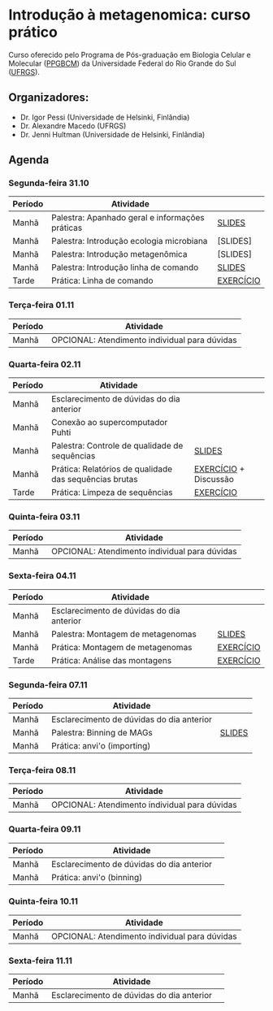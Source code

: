 # Introdução à metagenomica: curso prático

Curso oferecido pelo Programa de Pós-graduação em Biologia Celular e Molecular ([PPGBCM](https://www.ufrgs.br/ppgbcm)) da Universidade Federal do Rio Grande do Sul ([UFRGS](https://www.ufrgs.br)).  

## Organizadores:  
* Dr. Igor Pessi (Universidade de Helsinki, Finlândia)
* Dr. Alexandre Macedo (UFRGS)
* Dr. Jenni Hultman (Universidade de Helsinki, Finlândia)

## Agenda

### Segunda-feira 31.10

|Período|Atividade                                      |                                          |
|-------|-----------------------------------------------|------------------------------------------|
|Manhã  |Palestra: Apanhado geral e informações práticas|[SLIDES](apanhado-geral-info-praticas.pdf)|
|Manhã  |Palestra: Introdução ecologia microbiana       |[SLIDES]                                  |
|Manhã  |Palestra: Introdução metagenômica              |[SLIDES]                                  |
|Manhã  |Palestra: Introdução linha de comando          |[SLIDES](intro-linha-comando.pdf)         |
|Tarde  |Prática: Linha de comando                      |[EXERCÍCIO](pratica-linha-comando.md)     |

### Terça-feira 01.11

|Período|Atividade                                    |
|-------|---------------------------------------------|
|Manhã  |OPCIONAL: Atendimento individual para dúvidas|

### Quarta-feira 02.11

|Período|Atividade                                             |                                                                  |
|-------|------------------------------------------------------|------------------------------------------------------------------|
|Manhã  |Esclarecimento de dúvidas do dia anterior             |                                                                  |
|Manhã  |Conexão ao supercomputador Puhti                      |                                                                  |
|Manhã  |Palestra: Controle de qualidade de sequências         |[SLIDES](CQ-sequencias.pdf)                                       |
|Manhã  |Prática: Relatórios de qualidade das sequências brutas|[EXERCÍCIO](relatorios-qualidade-sequencias-brutas.md) + Discussão|
|Tarde  |Prática: Limpeza de sequências                        |[EXERCÍCIO](limpeza-sequencias.md)                                |

### Quinta-feira 03.11

|Período|Atividade                                    |
|-------|---------------------------------------------|
|Manhã  |OPCIONAL: Atendimento individual para dúvidas|

### Sexta-feira 04.11

|Período|Atividade                                |                                    |
|-------|-----------------------------------------|------------------------------------|
|Manhã  |Esclarecimento de dúvidas do dia anterior|                                    |
|Manhã  |Palestra: Montagem de metagenomas        |[SLIDES](montagem-metagenomas.pdf)  |
|Manhã  |Prática: Montagem de metagenomas         |[EXERCÍCIO](montagem-metagenomas.md)|
|Tarde  |Prática: Análise das montagens           |[EXERCÍCIO](analise-montagens.md)   |

### Segunda-feira 07.11

|Período|Atividade                                |                                                           |
|-------|-----------------------------------------|-----------------------------------------------------------|
|Manhã  |Esclarecimento de dúvidas do dia anterior|                                                           |
|Manhã  |Palestra: Binning de MAGs                |[SLIDES]()                                                 |
|Manhã  |Prática: anvi'o (importing)              |                                                           |

### Terça-feira 08.11

|Período|Atividade                                    |
|-------|---------------------------------------------|
|Manhã  |OPCIONAL: Atendimento individual para dúvidas|

### Quarta-feira 09.11

|Período|Atividade                                |                                                           |
|-------|-----------------------------------------|-----------------------------------------------------------|
|Manhã  |Esclarecimento de dúvidas do dia anterior|                                                           |
|Manhã  |Prática: anvi'o (binning)                |                                                           |

### Quinta-feira 10.11

|Período|Atividade                                    |
|-------|---------------------------------------------|
|Manhã  |OPCIONAL: Atendimento individual para dúvidas|

### Sexta-feira 11.11

|Período|Atividade                                |                                                           |
|-------|-----------------------------------------|-----------------------------------------------------------|
|Manhã  |Esclarecimento de dúvidas do dia anterior|                                                           |
